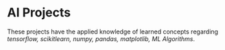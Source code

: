 # AI Projects

These projects have the applied knowledge of learned concepts regarding *tensorflow, scikitlearn, numpy, pandas, matplotlib, ML Algorithms*.
